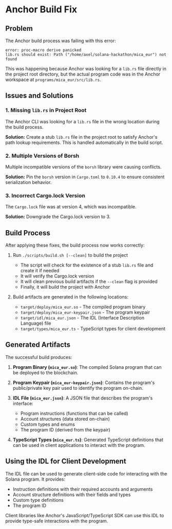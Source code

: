 # Anchor Build Fix

## Problem

The Anchor build process was failing with this error:
```
error: proc-macro derive panicked
lib.rs should exist: Path ("/home/axel/solana-hackathon/mica_eur") not found
```

This was happening because Anchor was looking for a `lib.rs` file directly in the project root directory, but the actual program code was in the Anchor workspace at `programs/mica_eur/src/lib.rs`.

## Issues and Solutions

### 1. Missing `lib.rs` in Project Root

The Anchor CLI was looking for a `lib.rs` file in the wrong location during the build process. 

**Solution:**
Create a stub `lib.rs` file in the project root to satisfy Anchor's path lookup requirements. This is handled automatically in the build script.

### 2. Multiple Versions of Borsh

Multiple incompatible versions of the `borsh` library were causing conflicts.

**Solution:**
Pin the `borsh` version in `Cargo.toml` to `0.10.4` to ensure consistent serialization behavior.

### 3. Incorrect Cargo.lock Version

The `Cargo.lock` file was at version 4, which was incompatible.

**Solution:**
Downgrade the Cargo.lock version to 3.

## Build Process

After applying these fixes, the build process now works correctly:

1. Run `./scripts/build.sh [--clean]` to build the project
   - The script will check for the existence of a stub `lib.rs` file and create it if needed
   - It will verify the Cargo.lock version
   - It will clean previous build artifacts if the `--clean` flag is provided
   - Finally, it will build the project with Anchor

2. Build artifacts are generated in the following locations:
   - `target/deploy/mica_eur.so` - The compiled program binary
   - `target/deploy/mica_eur-keypair.json` - The program keypair
   - `target/idl/mica_eur.json` - The IDL (Interface Description Language) file
   - `target/types/mica_eur.ts` - TypeScript types for client development

## Generated Artifacts

The successful build produces:

1. **Program Binary (`mica_eur.so`)**: The compiled Solana program that can be deployed to the blockchain.

2. **Program Keypair (`mica_eur-keypair.json`)**: Contains the program's public/private key pair used to identify the program on-chain.

3. **IDL File (`mica_eur.json`)**: A JSON file that describes the program's interface:
   - Program instructions (functions that can be called)
   - Account structures (data stored on-chain)
   - Custom types and enums
   - The program ID (derived from the keypair)

4. **TypeScript Types (`mica_eur.ts`)**: Generated TypeScript definitions that can be used in client applications to interact with the program.

## Using the IDL for Client Development

The IDL file can be used to generate client-side code for interacting with the Solana program. It provides:

- Instruction definitions with their required accounts and arguments
- Account structure definitions with their fields and types
- Custom type definitions
- The program ID

Client libraries like Anchor's JavaScript/TypeScript SDK can use this IDL to provide type-safe interactions with the program. 